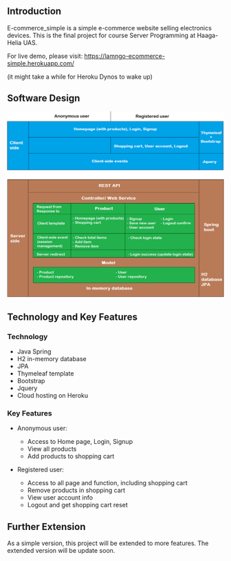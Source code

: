 ## Introduction 
E-commerce_simple is a simple e-commerce website selling electronics devices. This is the final project for course Server Programming at Haaga-Helia UAS.

For live demo, please visit: https://lamngo-ecommerce-simple.herokuapp.com/

(it might take a while for Heroku Dynos to wake up)

## Software Design
![image](Software-design.png)

## Technology and Key Features  

### Technology 
- Java Spring
- H2 in-memory database
- JPA
- Thymeleaf template
- Bootstrap
- Jquery
- Cloud hosting on Heroku

### Key Features
- Anonymous user:
  - Access to Home page, Login, Signup
  - View all products
  - Add products to shopping cart
  
- Registered user:
  - Access to all page and function, including shopping cart
  - Remove products in shopping cart
  - View user account info
  - Logout and get shopping cart reset
  
## Further Extension
As a simple version, this project will be extended to more features. The extended version will be update soon.